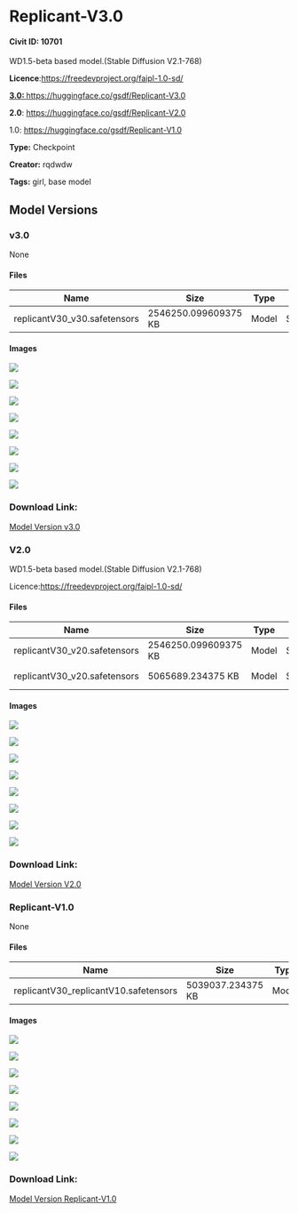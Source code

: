 # Replicant-V3.0

#### Civit ID: 10701

<p>WD1.5-beta based model.(Stable Diffusion V2.1-768)</p><p><strong>Licence</strong>:<a target="_blank" rel="ugc" href="https://freedevproject.org/faipl-1.0-sd/">https://freedevproject.org/faipl-1.0-sd/</a></p><p><a target="_blank" rel="ugc" href="https://huggingface.co/gsdf/Replicant-V3.0"><strong>3.0: </strong>https://huggingface.co/gsdf/Replicant-V3.0 </a></p><p><strong>2.0</strong>: <a target="_blank" rel="ugc" href="https://huggingface.co/gsdf/Replicant-V2.0">https://huggingface.co/gsdf/Replicant-V2.0</a></p><p>1.0: <a target="_blank" rel="ugc" href="https://huggingface.co/gsdf/Replicant-V1.0">https://huggingface.co/gsdf/Replicant-V1.0</a></p><p></p>

**Type:** Checkpoint

**Creator:** rqdwdw

**Tags:** girl, base model

## Model Versions

### v3.0

None

#### Files

| Name | Size | Type | Format | Download Url | AutoV1 | AutoV2 | SHA256 | CRC32 | BLAKE3 |
| --- | --- | --- | --- | --- | --- | --- | --- | --- | --- |
| replicantV30_v30.safetensors | 2546250.099609375 KB | Model | SafeTensor | https://civitai.com/api/download/models/75540 | DE2F2560 | CF65F48ECF | CF65F48ECFD2FB6B7B8A83EB3F99448D6E85B1EF4261C2F9ECC743D0F72DECF0 | 399B5DE6 | 0FE7BCDAE6CD59F3E882EF540E95100D799F51BDD8C6998E883E0F0294759E08 |

#### Images

<p><img src="https://image.civitai.com/xG1nkqKTMzGDvpLrqFT7WA/b91908bb-29a0-4ea1-a787-c8d0705110fe/width=450/845115.jpeg" /></p>

<p><img src="https://image.civitai.com/xG1nkqKTMzGDvpLrqFT7WA/74d68a6c-8036-479b-b47d-32938aa18d9c/width=450/845119.jpeg" /></p>

<p><img src="https://image.civitai.com/xG1nkqKTMzGDvpLrqFT7WA/88a0c606-3e66-45b9-a8b1-4b3cc647ad4f/width=450/845112.jpeg" /></p>

<p><img src="https://image.civitai.com/xG1nkqKTMzGDvpLrqFT7WA/518a0609-ebd4-451f-90b9-d5ed1dd15769/width=450/845114.jpeg" /></p>

<p><img src="https://image.civitai.com/xG1nkqKTMzGDvpLrqFT7WA/cd89fd06-5ecb-42e8-88fe-da9f3471b92f/width=450/845117.jpeg" /></p>

<p><img src="https://image.civitai.com/xG1nkqKTMzGDvpLrqFT7WA/3e16d7cd-7441-4b07-ad27-5c0e9e3c65a0/width=450/845111.jpeg" /></p>

<p><img src="https://image.civitai.com/xG1nkqKTMzGDvpLrqFT7WA/8ae16f8f-0c6d-43f3-af71-b596a76e7a70/width=450/845113.jpeg" /></p>

<p><img src="https://image.civitai.com/xG1nkqKTMzGDvpLrqFT7WA/8a476784-399e-4d9f-ac1d-e1fb854d65f6/width=450/845118.jpeg" /></p>

### Download Link:

[Model Version v3.0](https://civitai.com/api/download/models/75540)

### V2.0

<p>WD1.5-beta based model.(Stable Diffusion V2.1-768)</p><p>Licence:<a target="_blank" rel="ugc" href="https://freedevproject.org/faipl-1.0-sd/">https://freedevproject.org/faipl-1.0-sd/</a></p>

#### Files

| Name | Size | Type | Format | Download Url | AutoV1 | AutoV2 | SHA256 | CRC32 | BLAKE3 |
| --- | --- | --- | --- | --- | --- | --- | --- | --- | --- |
| replicantV30_v20.safetensors | 2546250.099609375 KB | Model | SafeTensor | https://civitai.com/api/download/models/41800 | 0EB3318B | BDA417C764 | BDA417C764C478ED853A5C46785DEE589A33420C848D7D53DE7C0923B74B3CE5 | ADCA3F63 | 65B9E18D764FF23B02BC3C70676EB8D6683A55873EEB0490153366D5310F8D67 |
| replicantV30_v20.safetensors | 5065689.234375 KB | Model | SafeTensor | https://civitai.com/api/download/models/41800?type=Model&format=SafeTensor&size=pruned&fp=fp32 | 8495185B | 0AED80999F | 0AED80999FEC88D99F1A22DE993412F8D6154B014516AE6A524960542C16124B | DF29221B | 456D06CEC1A5DF047416C37FA4E7B4FD692507C3F1748E609BFDBA052AB730A6 |

#### Images

<p><img src="https://image.civitai.com/xG1nkqKTMzGDvpLrqFT7WA/4dd83397-035b-4cbc-92a4-80f522202400/width=450/459870.jpeg" /></p>

<p><img src="https://image.civitai.com/xG1nkqKTMzGDvpLrqFT7WA/172a937b-d3ba-4e78-3217-1d61dc12ab00/width=450/459876.jpeg" /></p>

<p><img src="https://image.civitai.com/xG1nkqKTMzGDvpLrqFT7WA/7c3a00f4-5d3b-4d9c-a018-b4f1ed9aec00/width=450/459871.jpeg" /></p>

<p><img src="https://image.civitai.com/xG1nkqKTMzGDvpLrqFT7WA/52f4b848-4a42-42db-2546-f08d0daea200/width=450/459873.jpeg" /></p>

<p><img src="https://image.civitai.com/xG1nkqKTMzGDvpLrqFT7WA/a2669148-0b92-4b57-ad90-c8e0b6e90c00/width=450/459874.jpeg" /></p>

<p><img src="https://image.civitai.com/xG1nkqKTMzGDvpLrqFT7WA/7497066b-2746-4056-0bde-819199cfe200/width=450/459875.jpeg" /></p>

<p><img src="https://image.civitai.com/xG1nkqKTMzGDvpLrqFT7WA/3375ea17-053c-4f6a-26db-c1b98227f000/width=450/459872.jpeg" /></p>

<p><img src="https://image.civitai.com/xG1nkqKTMzGDvpLrqFT7WA/44d4246b-7cc3-40f4-1a3b-5301cbd80100/width=450/459877.jpeg" /></p>

### Download Link:

[Model Version V2.0](https://civitai.com/api/download/models/41800)

### Replicant-V1.0

None

#### Files

| Name | Size | Type | Format | Download Url | AutoV1 | AutoV2 | SHA256 | CRC32 | BLAKE3 |
| --- | --- | --- | --- | --- | --- | --- | --- | --- | --- |
| replicantV30_replicantV10.safetensors | 5039037.234375 KB | Model | SafeTensor | https://civitai.com/api/download/models/12692 | D65C923A | 6FAFC58C23 | 6FAFC58C2310D8A5095471D6E5BDC33F01E9E23477BD7CE9C11B36013116AB1B | B74168A9 | 1A3668FD883EE0D94107663057A85C8EA9A7D7DE1A0E5611FCCA041B0C0AAAA6 |

#### Images

<p><img src="https://image.civitai.com/xG1nkqKTMzGDvpLrqFT7WA/b839b413-b9d5-4f44-46d9-09468eb93f00/width=450/122586.jpeg" /></p>

<p><img src="https://image.civitai.com/xG1nkqKTMzGDvpLrqFT7WA/eb257a80-54e7-4330-55a0-0e6a3175b300/width=450/122579.jpeg" /></p>

<p><img src="https://image.civitai.com/xG1nkqKTMzGDvpLrqFT7WA/e5d79b77-1369-424e-e937-c63c959ca700/width=450/122585.jpeg" /></p>

<p><img src="https://image.civitai.com/xG1nkqKTMzGDvpLrqFT7WA/de4450e0-eecc-4f68-565b-006e0c81a400/width=450/122584.jpeg" /></p>

<p><img src="https://image.civitai.com/xG1nkqKTMzGDvpLrqFT7WA/66d760e4-e9ac-40d8-b228-787a94871800/width=450/122583.jpeg" /></p>

<p><img src="https://image.civitai.com/xG1nkqKTMzGDvpLrqFT7WA/039f4d53-ed63-47cf-2718-649f6c238f00/width=450/122582.jpeg" /></p>

<p><img src="https://image.civitai.com/xG1nkqKTMzGDvpLrqFT7WA/ecf1e2d5-c6d9-4a8f-a5f9-75e133c97800/width=450/122581.jpeg" /></p>

<p><img src="https://image.civitai.com/xG1nkqKTMzGDvpLrqFT7WA/85344fc8-3bc9-4cbf-7e65-d0510f067e00/width=450/122580.jpeg" /></p>

### Download Link:

[Model Version Replicant-V1.0](https://civitai.com/api/download/models/12692)

